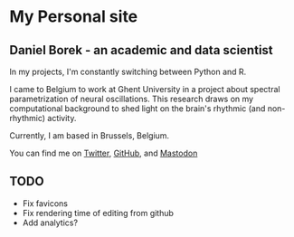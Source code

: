 # My Personal site
## Daniel Borek - an academic and data scientist

In my projects, I'm constantly switching between Python and R.

I came to Belgium to work at Ghent University in a project about spectral parametrization of neural oscillations. This research draws on my computational background to shed light on the brain's rhythmic (and non-rhythmic) activity.

Currently, I am based in Brussels, Belgium.

You can find me on [Twitter](https://twitter.com/danielborek), [GitHub](https://github.com/danieltomasz), and [Mastodon](https://scholar.social/@dborek)

## TODO

- Fix favicons
- Fix rendering time of editing  from github
- Add analytics?